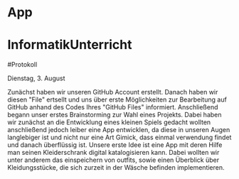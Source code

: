 # App
 # InformatikUnterricht
 
 #Protokoll
 
 Dienstag, 3. August
 
 Zunächst haben wir unseren GitHub Account erstellt. Danach haben wir diesen "File" ertsellt und uns über erste Möglichkeiten zur Bearbeitung auf GitHub anhand des Codes Ihres "GitHub Files" informiert. Anschließend begann unser erstes Brainstorming zur Wahl eines Projekts. Dabei haben wir zunächst an die Entwicklung eines kleinen Spiels gedacht wollten anschließend jedoch leiber eine App entwicklen, da diese in unseren Augen langlebiger ist und nicht nur eine Art Gimick, dass einmal verwendung findet und danach überflüssig ist. Unsere erste Idee ist eine App mit deren Hilfe man seinen Kleiderschrank digital katalogisieren kann. Dabei wollten wir unter anderem das einspeichern von outfits, sowie einen Überblick über Kleidungsstücke, die sich zurzeit in der Wäsche befinden implementieren.
